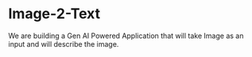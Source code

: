 # Image-2-Text
We are building a Gen AI Powered Application that will take Image as an input and will describe the image.
